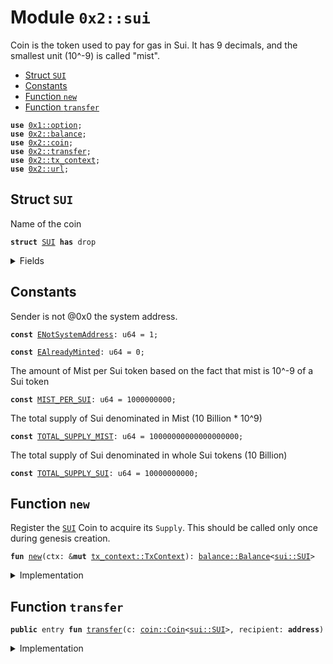 
<a name="0x2_sui"></a>

# Module `0x2::sui`

Coin<SUI> is the token used to pay for gas in Sui.
It has 9 decimals, and the smallest unit (10^-9) is called "mist".


-  [Struct `SUI`](#0x2_sui_SUI)
-  [Constants](#@Constants_0)
-  [Function `new`](#0x2_sui_new)
-  [Function `transfer`](#0x2_sui_transfer)


<pre><code><b>use</b> <a href="../../dependencies/move-stdlib/option.md#0x1_option">0x1::option</a>;
<b>use</b> <a href="../../dependencies/sui-framework/balance.md#0x2_balance">0x2::balance</a>;
<b>use</b> <a href="../../dependencies/sui-framework/coin.md#0x2_coin">0x2::coin</a>;
<b>use</b> <a href="../../dependencies/sui-framework/transfer.md#0x2_transfer">0x2::transfer</a>;
<b>use</b> <a href="../../dependencies/sui-framework/tx_context.md#0x2_tx_context">0x2::tx_context</a>;
<b>use</b> <a href="../../dependencies/sui-framework/url.md#0x2_url">0x2::url</a>;
</code></pre>



<a name="0x2_sui_SUI"></a>

## Struct `SUI`

Name of the coin


<pre><code><b>struct</b> <a href="../../dependencies/sui-framework/sui.md#0x2_sui_SUI">SUI</a> <b>has</b> drop
</code></pre>



<details>
<summary>Fields</summary>


<dl>
<dt>
<code>dummy_field: bool</code>
</dt>
<dd>

</dd>
</dl>


</details>

<a name="@Constants_0"></a>

## Constants


<a name="0x2_sui_ENotSystemAddress"></a>

Sender is not @0x0 the system address.


<pre><code><b>const</b> <a href="../../dependencies/sui-framework/sui.md#0x2_sui_ENotSystemAddress">ENotSystemAddress</a>: u64 = 1;
</code></pre>



<a name="0x2_sui_EAlreadyMinted"></a>



<pre><code><b>const</b> <a href="../../dependencies/sui-framework/sui.md#0x2_sui_EAlreadyMinted">EAlreadyMinted</a>: u64 = 0;
</code></pre>



<a name="0x2_sui_MIST_PER_SUI"></a>

The amount of Mist per Sui token based on the fact that mist is
10^-9 of a Sui token


<pre><code><b>const</b> <a href="../../dependencies/sui-framework/sui.md#0x2_sui_MIST_PER_SUI">MIST_PER_SUI</a>: u64 = 1000000000;
</code></pre>



<a name="0x2_sui_TOTAL_SUPPLY_MIST"></a>

The total supply of Sui denominated in Mist (10 Billion * 10^9)


<pre><code><b>const</b> <a href="../../dependencies/sui-framework/sui.md#0x2_sui_TOTAL_SUPPLY_MIST">TOTAL_SUPPLY_MIST</a>: u64 = 10000000000000000000;
</code></pre>



<a name="0x2_sui_TOTAL_SUPPLY_SUI"></a>

The total supply of Sui denominated in whole Sui tokens (10 Billion)


<pre><code><b>const</b> <a href="../../dependencies/sui-framework/sui.md#0x2_sui_TOTAL_SUPPLY_SUI">TOTAL_SUPPLY_SUI</a>: u64 = 10000000000;
</code></pre>



<a name="0x2_sui_new"></a>

## Function `new`

Register the <code><a href="../../dependencies/sui-framework/sui.md#0x2_sui_SUI">SUI</a></code> Coin to acquire its <code>Supply</code>.
This should be called only once during genesis creation.


<pre><code><b>fun</b> <a href="../../dependencies/sui-framework/sui.md#0x2_sui_new">new</a>(ctx: &<b>mut</b> <a href="../../dependencies/sui-framework/tx_context.md#0x2_tx_context_TxContext">tx_context::TxContext</a>): <a href="../../dependencies/sui-framework/balance.md#0x2_balance_Balance">balance::Balance</a>&lt;<a href="../../dependencies/sui-framework/sui.md#0x2_sui_SUI">sui::SUI</a>&gt;
</code></pre>



<details>
<summary>Implementation</summary>


<pre><code><b>fun</b> <a href="../../dependencies/sui-framework/sui.md#0x2_sui_new">new</a>(ctx: &<b>mut</b> TxContext): Balance&lt;<a href="../../dependencies/sui-framework/sui.md#0x2_sui_SUI">SUI</a>&gt; {
    <b>assert</b>!(<a href="../../dependencies/sui-framework/tx_context.md#0x2_tx_context_sender">tx_context::sender</a>(ctx) == @0x0, <a href="../../dependencies/sui-framework/sui.md#0x2_sui_ENotSystemAddress">ENotSystemAddress</a>);
    <b>assert</b>!(<a href="../../dependencies/sui-framework/tx_context.md#0x2_tx_context_epoch">tx_context::epoch</a>(ctx) == 0, <a href="../../dependencies/sui-framework/sui.md#0x2_sui_EAlreadyMinted">EAlreadyMinted</a>);

    <b>let</b> (treasury, metadata) = <a href="../../dependencies/sui-framework/coin.md#0x2_coin_create_currency">coin::create_currency</a>(
        <a href="../../dependencies/sui-framework/sui.md#0x2_sui_SUI">SUI</a> {},
        9,
        b"<a href="../../dependencies/sui-framework/sui.md#0x2_sui_SUI">SUI</a>",
        b"Sui",
        // TODO: add appropriate description and logo <a href="../../dependencies/sui-framework/url.md#0x2_url">url</a>
        b"",
        <a href="../../dependencies/move-stdlib/option.md#0x1_option_none">option::none</a>(),
        ctx
    );
    <a href="../../dependencies/sui-framework/transfer.md#0x2_transfer_public_freeze_object">transfer::public_freeze_object</a>(metadata);
    <b>let</b> supply = <a href="../../dependencies/sui-framework/coin.md#0x2_coin_treasury_into_supply">coin::treasury_into_supply</a>(treasury);
    <b>let</b> total_sui = <a href="../../dependencies/sui-framework/balance.md#0x2_balance_increase_supply">balance::increase_supply</a>(&<b>mut</b> supply, <a href="../../dependencies/sui-framework/sui.md#0x2_sui_TOTAL_SUPPLY_MIST">TOTAL_SUPPLY_MIST</a>);
    <a href="../../dependencies/sui-framework/balance.md#0x2_balance_destroy_supply">balance::destroy_supply</a>(supply);
    total_sui
}
</code></pre>



</details>

<a name="0x2_sui_transfer"></a>

## Function `transfer`



<pre><code><b>public</b> entry <b>fun</b> <a href="../../dependencies/sui-framework/transfer.md#0x2_transfer">transfer</a>(c: <a href="../../dependencies/sui-framework/coin.md#0x2_coin_Coin">coin::Coin</a>&lt;<a href="../../dependencies/sui-framework/sui.md#0x2_sui_SUI">sui::SUI</a>&gt;, recipient: <b>address</b>)
</code></pre>



<details>
<summary>Implementation</summary>


<pre><code><b>public</b> entry <b>fun</b> <a href="../../dependencies/sui-framework/transfer.md#0x2_transfer">transfer</a>(c: <a href="../../dependencies/sui-framework/coin.md#0x2_coin_Coin">coin::Coin</a>&lt;<a href="../../dependencies/sui-framework/sui.md#0x2_sui_SUI">SUI</a>&gt;, recipient: <b>address</b>) {
    <a href="../../dependencies/sui-framework/transfer.md#0x2_transfer_public_transfer">transfer::public_transfer</a>(c, recipient)
}
</code></pre>



</details>
